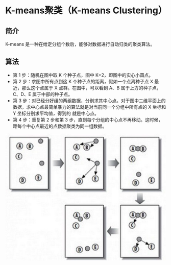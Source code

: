 # K-means聚类（K-means Clustering）

## 简介

K-means 是一种在给定分组个数后，能够对数据进行自动归类的聚类算法。

## 算法

- 第 1 步：随机在图中取 K 个种子点，图中 K=2，即图中的实心小圆点。
- 第 2 步：求图中所有点到这 K 个种子点的距离，假如一个点离种子点 X 最近，那么这个点属于 X 点群。在图中，可以看到 A、B 属于上方的种子点，C、D、E 属于中部的种子点。
- 第 3 步：对已经分好组的两组数据，分别求其中心点。对于图中二维平面上的数据，求中心点最简单暴力的算法就是对当前同一个分组中所有点的 X 坐标和 Y 坐标分别求平均值，得到的 就是中心点。
- 第 4 步：重复第 2 步和第 3 步，直到每个分组的中心点不再移动。这时候，距每个中心点最近的点数据聚类为同一组数据。

![image-20200220110357532](figures/image-20200220110357532.png)

